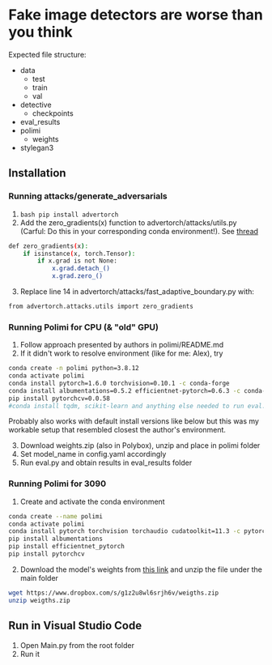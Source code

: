 # Fake image detectors are worse than you think

Expected file structure:

- data
  - test
  - train
  - val
- detective
  - checkpoints
- eval_results
- polimi
  - weights
- stylegan3

## Installation

### Running attacks/generate_adversarials

1. ```bash pip install advertorch```
2. Add the zero_gradients(x) function to advertorch/attacks/utils.py (Carful: Do this in your corresponding conda environment!). See [thread](https://discuss.pytorch.org/t/from-torch-autograd-gradcheck-import-zero-gradients/127462)
```bash
def zero_gradients(x):
    if isinstance(x, torch.Tensor):
        if x.grad is not None:
            x.grad.detach_()
            x.grad.zero_()
```
3. Replace line 14 in advertorch/attacks/fast_adaptive_boundary.py with: 
```bash
from advertorch.attacks.utils import zero_gradients
```

### Running Polimi for CPU (& "old" GPU)

1. Follow approach presented by authors in polimi/README.md
2. If it didn't work to resolve environment (like for me: Alex), try
```bash
conda create -n polimi python=3.8.12
conda activate polimi
conda install pytorch=1.6.0 torchvision=0.10.1 -c conda-forge
conda install albumentations=0.5.2 efficientnet-pytorch=0.6.3 -c conda-forge
pip install pytorchcv=0.0.58 
#conda install tqdm, scikit-learn and anything else needed to run eval.py
```
Probably also works with default install versions like below
but this was my workable setup that resembled closest the author's environment.

3. Download weights.zip (also in Polybox), unzip and place in polimi folder
4. Set model_name in config.yaml accordingly
5. Run eval.py and obtain results in eval_results folder

### Running Polimi for 3090

1. Create and activate the conda environment
```bash
conda create --name polimi
conda activate polimi
conda install pytorch torchvision torchaudio cudatoolkit=11.3 -c pytorch
pip install albumentations
pip install efficientnet_pytorch
pip install pytorchcv
```

2. Download the model's weights from [this link](https://www.dropbox.com/s/g1z2u8wl6srjh6v/weigths.zip) and unzip the file under the main folder
```bash
wget https://www.dropbox.com/s/g1z2u8wl6srjh6v/weigths.zip
unzip weigths.zip
```

## Run in Visual Studio Code

1. Open Main.py from the root folder
2. Run it
